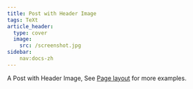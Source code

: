 ```yaml
---
title: Post with Header Image
tags: TeXt
article_header:
  type: cover
  image:
    src: /screenshot.jpg
sidebar:
	nav:docs-zh
---
```


A Post with Header Image, See [Page layout](https://tianqi.name/jekyll-TeXt-theme/samples.html#page-layout) for more examples.

<!--more-->